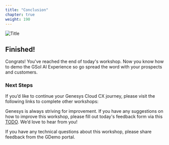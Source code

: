 ```yaml
---
title: "Conclusion"
chapter: true
weight: 190
---
```


![Title](/images/Conclusion.jpg)

## Finished!

Congrats! You've reached the end of today's workshop. Now you know how to demo the GSol AI Experience so go spread the word with your prospects and customers.

### Next Steps

If you’d like to continue your Genesys Cloud CX journey, please visit the following links to complete other workshops:

Genesys is always striving for improvement. If you have any suggestions on how to improve this workshop, please fill out today's feedback form via this [TODO](TODO). We’d love to hear from you!

If you have any technical questions about this workshop, please share feedback from the GDemo portal.
